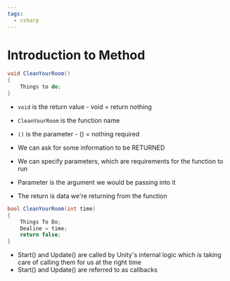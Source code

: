 ```yaml
---
tags:
  - csharp
---
```

# Introduction to Method

```c#
void CleanYourRoom()
{
	Things to do;
}
```

* `void` is the return value - void = return nothing
* `CleanYourRoom` is the function name
* `()` is the parameter - () = nothing required

* We can ask for some information to be RETURNED
* We can specify parameters, which are requirements for the function to run

* Parameter is the argument we would be passing into it
* The return is data we're returning from the function

```c#
bool CleanYourRoom(int time)
{
	Things To Do;
	Dealine = time;
	return false;
}
```


* Start() and Update() are called by Unity's internal logic which is taking care of calling them for us at the right time
* Start() and Update() are referred to as callbacks




